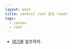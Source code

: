 ```yaml
---
layout: post
title: centos7 root 암호 reset
tags:
  - centos
  - root
---
```


- [여기](https://unixmen.com/reset-root-password-centos-7/)를 참조하자.
